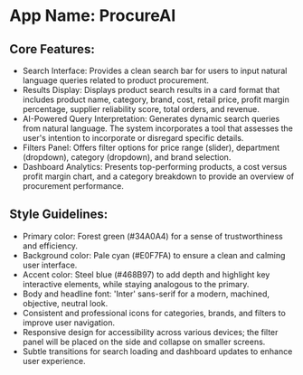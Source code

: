 # **App Name**: ProcureAI

## Core Features:

- Search Interface: Provides a clean search bar for users to input natural language queries related to product procurement.
- Results Display: Displays product search results in a card format that includes product name, category, brand, cost, retail price, profit margin percentage, supplier reliability score, total orders, and revenue.
- AI-Powered Query Interpretation: Generates dynamic search queries from natural language. The system incorporates a tool that assesses the user's intention to incorporate or disregard specific details.
- Filters Panel: Offers filter options for price range (slider), department (dropdown), category (dropdown), and brand selection.
- Dashboard Analytics: Presents top-performing products, a cost versus profit margin chart, and a category breakdown to provide an overview of procurement performance.

## Style Guidelines:

- Primary color: Forest green (#34A0A4) for a sense of trustworthiness and efficiency.
- Background color: Pale cyan (#E0F7FA) to ensure a clean and calming user interface.
- Accent color: Steel blue (#468B97) to add depth and highlight key interactive elements, while staying analogous to the primary.
- Body and headline font: 'Inter' sans-serif for a modern, machined, objective, neutral look.
- Consistent and professional icons for categories, brands, and filters to improve user navigation.
- Responsive design for accessibility across various devices; the filter panel will be placed on the side and collapse on smaller screens.
- Subtle transitions for search loading and dashboard updates to enhance user experience.
